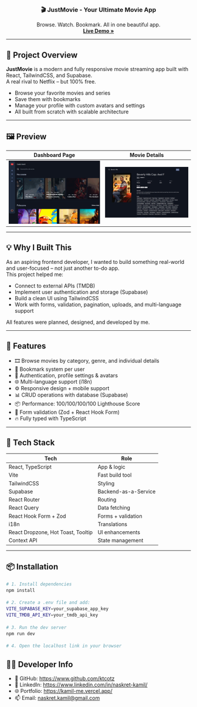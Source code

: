 <h3 align="center">🎬 JustMovie - Your Ultimate Movie App</h3>

<p align="center">
  Browse. Watch. Bookmark. All in one beautiful app.  
  <br />
  <a href="https://just-movie-k1q7tgjwi-ktcotzs-projects.vercel.app"><strong>Live Demo »</strong></a>
</p>

---

## 🌟 Project Overview

**JustMovie** is a modern and fully responsive movie streaming app built with React, TailwindCSS, and Supabase.  
A real rival to Netflix – but 100% free.

- Browse your favorite movies and series
- Save them with bookmarks
- Manage your profile with custom avatars and settings
- All built from scratch with scalable architecture

---

## 🖼️ Preview

| Dashboard Page                  | Movie Details              |
|---------------------------|----------------------------|
| ![Home](./public/images/design.png) | ![Movie](./public/images/individual.png) |

---

## 💡 Why I Built This

As an aspiring frontend developer, I wanted to build something real-world and user-focused – not just another to-do app.  
This project helped me:

- Connect to external APIs (TMDB)
- Implement user authentication and storage (Supabase)
- Build a clean UI using TailwindCSS
- Work with forms, validation, pagination, uploads, and multi-language support

All features were planned, designed, and developed by me.

---

## 🚀 Features

- 🎞️ Browse movies by category, genre, and individual details
- 🔖 Bookmark system per user
- 👤 Authentication, profile settings & avatars
- 🌐 Multi-language support (i18n)
- ⚙️ Responsive design + mobile support
- 📊 CRUD operations with database (Supabase)
- 📦 Performance: 100/100/100/100 Lighthouse Score
- 🧪 Form validation (Zod + React Hook Form)
- 🔥 Fully typed with TypeScript

---

## 🧰 Tech Stack

| Tech                              | Role               |
|-----------------------------------|--------------------|
| React, TypeScript                 | App & logic        |
| Vite                              | Fast build tool    |
| TailwindCSS                       | Styling            |
| Supabase                          | Backend-as-a-Service |
| React Router                      | Routing            |
| React Query                       | Data fetching      |
| React Hook Form + Zod             | Forms + validation |
| i18n                              | Translations       |
| React Dropzone, Hot Toast, Tooltip | UI enhancements    |
| Context API                       | State management   |

---

## 📦 Installation

```bash
# 1. Install dependencies
npm install

# 2. Create a .env file and add:
VITE_SUPABASE_KEY=your_supabase_app_key
VITE_TMDB_API_KEY=your_tmdb_api_key

# 3. Run the dev server
npm run dev

# 4. Open the localhost link in your browser

```

## 👨‍💻 Developer Info
- 🐙 GitHub: https://www.github.com/ktcotz
- 💼 LinkedIn: https://www.linkedin.com/in/naskret-kamil/
- 🌐 Portfolio: https://kamil-me.vercel.app/
- 📫 Email: naskret.kamil@gmail.com
